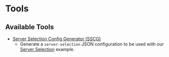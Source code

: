 # Tools

## Available Tools

-   [Server Selection Config Generator (SSCG)](./sscg)
    -   Generate a `server-selection` JSON configuration to be used with our [Server Selection](/examples/server-selection) example.
